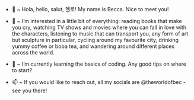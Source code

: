 - 👋 ~ Hola, hello, salut, 헬로! My name is Becca. Nice to meet you!

- 💞️ ~ I’m interested in a little bit of everything: reading books that make you cry, watching TV shows and movies where you can fall in love with the characters, listening to music that can transport you, any form of art but sculpture in particular, cycling around my favourite city, drinking yummy coffee or boba tea, and wandering around different places across the world.

- 🌱 ~ I’m currently learning the basics of coding. Any good tips on where to start?

- 📫 ~ If you would like to reach out, all my socials are @theworldofbec - see you there! 
